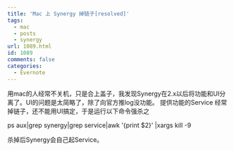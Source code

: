 ```yaml
---
title: 'Mac 上 Synergy 掉链子[resolved]'
tags:
  - mac
  - posts
  - synergy
url: 1089.html
id: 1089
comments: false
categories:
  - Evernote
---
```


用mac的人经常不关机，只是合上盖子，我发现Synergy在2.x以后将功能和UI分离了。UI的问题是太简略了，除了向官方推log没功能。 提供功能的Service 经常掉链子，还不能用UI搞定，于是运行以下命令强杀之

ps aux|grep synergy|grep service|awk '{print $2}' |xargs kill -9

杀掉后Synergy会自己起Service。